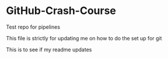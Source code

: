 # GitHub-Crash-Course
Test repo for pipelines

This file is strictly for updating me on how to do the set up for git

This is to see if my readme updates

